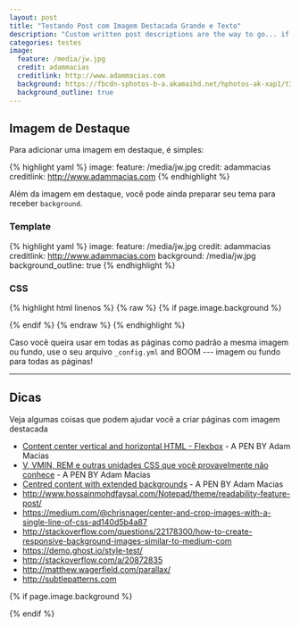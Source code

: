 ```yaml
---
layout: post
title: "Testando Post com Imagem Destacada Grande e Texto"
description: "Custom written post descriptions are the way to go... if you're not lazy."
categories: testes
image:
  feature: /media/jw.jpg
  credit: adammacias
  creditlink: http://www.adammacias.com
  background: https://fbcdn-sphotos-b-a.akamaihd.net/hphotos-ak-xap1/t31.0-8/12244407_10207842574800478_7065610809533713749_o.jpg
  background_outline: true
---
```


## Imagem de Destaque

Para adicionar uma imagem em destaque, é simples:

{% highlight yaml %}
image:
  feature: /media/jw.jpg
  credit: adammacias
  creditlink: http://www.adammacias.com
{% endhighlight %}

Além da imagem em destaque, você pode ainda preparar seu tema para receber `background`.

### Template

{% highlight yaml %}
image:
  feature: /media/jw.jpg
  credit: adammacias
  creditlink: http://www.adammacias.com
  background: /media/jw.jpg
  background_outline: true
{% endhighlight %}

### CSS

{% highlight html linenos %}
{% raw %}
{% if page.image.background %}
<style type="text/css">
  .jumbotron {
    /**height: 100vmin;**/
    background-position: center;
    -webkit-background-size: cover;
    -moz-background-size: cover;
    -o-background-size: cover;
    background-size: cover;
    background-image: url({{ page.image.background | to_urlabs }});

    background-attachment:fixed;

    {% if page.image.background_outline %}
    color: white;
    {% endif %}
  }
</style>
{% endif %}
{% endraw %}
{% endhighlight %}

Caso você queira usar em todas as páginas como padrão a mesma imagem ou fundo, use o seu arquivo `_config.yml` and BOOM --- imagem ou fundo para todas as páginas!

* * *

## Dicas

Veja algumas coisas que podem ajudar você a criar páginas com imagem destacada

* [Content center vertical and horizontal HTML - Flexbox](http://codepen.io/adammacias/pen/eNzaar) - A PEN BY Adam Macias
* [V, VMIN, REM e outras unidades CSS que você provavelmente não conhece](http://codepen.io/adammacias/pen/gpMvdp) - A PEN BY Adam Macias
* [Centred content with extended backgrounds](http://codepen.io/adammacias/pen/zGNKvb) - A PEN BY Adam Macias
* <http://www.hossainmohdfaysal.com/Notepad/theme/readability-feature-post/>
* <https://medium.com/@chrisnager/center-and-crop-images-with-a-single-line-of-css-ad140d5b4a87>
* <http://stackoverflow.com/questions/22178300/how-to-create-responsive-background-images-similar-to-medium-com>
* <https://demo.ghost.io/style-test/>
* <http://stackoverflow.com/a/20872835>
* <http://matthew.wagerfield.com/parallax/>
* <http://subtlepatterns.com>

{% if page.image.background %}
<style type="text/css">
  .jumbotron {
    /**height: 100vmin;**/
    background-position: center;
    -webkit-background-size: cover;
    -moz-background-size: cover;
    -o-background-size: cover;
    background-size: cover;
    background-image: url({{ page.image.background | to_urlabs }});

    background-attachment:fixed;

    {% if page.image.background_outline %}
    color: white;
    {% endif %}
  }
</style>
{% endif %}
